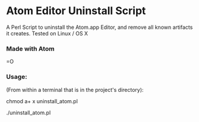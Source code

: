 # Atom Editor Uninstall Script

A Perl Script to uninstall the Atom.app Editor, and remove all known artifacts it creates. 
Tested on Linux / OS X

### Made with Atom
=O

### Usage:
(From within a terminal that is in the project's directory):

chmod a+ x uninstall_atom.pl

./uninstall_atom.pl <your user name>
